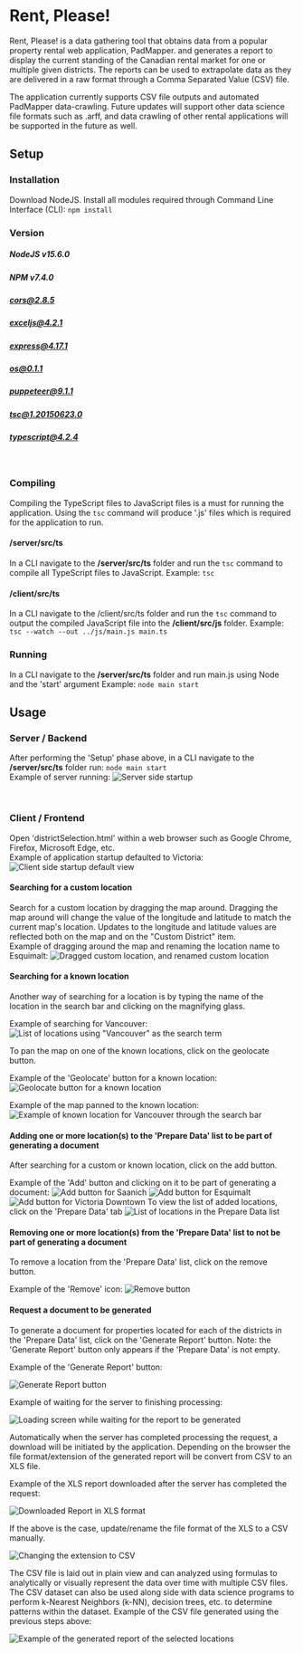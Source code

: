 
# Rent, Please!

  

Rent, Please! is a data gathering tool that obtains data from a popular property rental web application, PadMapper. and generates a report to display the current standing of the Canadian rental market for one or multiple given districts. The reports can be used to extrapolate data as they are delivered in a raw format through a Comma Separated Value (CSV) file.

The application currently supports CSV file outputs and automated PadMapper data-crawling. Future updates will support other data science file formats such as .arff, and data crawling of other rental applications will be supported in the future as well.

  

## Setup

### Installation
Download NodeJS.
Install all modules required through Command Line Interface (CLI):  `npm install`
<br>

### Version

##### NodeJS v15.6.0
##### NPM v7.4.0
##### cors@2.8.5
##### exceljs@4.2.1
##### express@4.17.1 
##### os@0.1.1
##### puppeteer@9.1.1
##### tsc@1.20150623.0
##### typescript@4.2.4
<br>

### Compiling
Compiling the TypeScript files to JavaScript files is a must for running the application. Using the `tsc` command will produce '.js' files which is required for the application to run.

####  /server/src/ts
In a CLI navigate to the **/server/src/ts** folder and run the `tsc` command to compile all TypeScript files to JavaScript.
Example: `tsc`

####  /client/src/ts
In a CLI navigate to the /client/src/ts folder and run the `tsc` command to output the compiled JavaScript file into the **/client/src/js** folder. 
Example:  `tsc --watch --out ../js/main.js main.ts`
<br>

### Running
In a CLI navigate to the **/server/src/ts** folder and run main.js using Node and the 'start' argument
Example: `node main start`
<br>

## Usage
### Server / Backend
After performing the 'Setup' phase above, in a CLI navigate to the **/server/src/ts** folder run:  `node main start`
<br>
Example of server running: 
![Server side startup](https://user-images.githubusercontent.com/70251413/121634359-3ec55b00-ca39-11eb-816f-3b16cedbd4e9.png)

<br>

### Client / Frontend
Open 'districtSelection.html' within a web browser such as Google Chrome, Firefox, Microsoft Edge, etc.
<br>
Example of application startup defaulted to Victoria:
![Client side startup default view](https://user-images.githubusercontent.com/70251413/121703748-fe40fe00-ca87-11eb-8860-45bdb04418d8.PNG)
<br>

#### Searching for a custom location
Search for a custom location by dragging the map around.  Dragging the map around will change the value of the longitude and latitude to match the current map's location. Updates to the longitude and latitude values are reflected both on the map and on the "Custom District" item.
<br>
Example of dragging around the map and renaming the location name to Esquimalt:
![Dragged custom location, and renamed custom location](https://user-images.githubusercontent.com/70251413/121708120-17e44480-ca8c-11eb-91a2-2655ae0204f5.PNG)

#### Searching for a known location
Another way of searching for a location is by typing the name of the location in the search bar and clicking on the magnifying glass.
<br>

Example of searching for Vancouver:
![List of locations using "Vancouver" as the search term](https://user-images.githubusercontent.com/70251413/121709461-6e05b780-ca8d-11eb-9041-8e259ebc8847.PNG)

To pan the map on one of the known locations, click on the geolocate button.
<br>

Example of the 'Geolocate' button for a known location:
![Geolocate button for a known location](https://user-images.githubusercontent.com/70251413/121710142-229fd900-ca8e-11eb-869f-21e068ff0242.PNG)
<br>

Example of the map panned to the known location:
![Example of known location for Vancouver through the search bar](https://user-images.githubusercontent.com/70251413/121713356-9f808200-ca91-11eb-9b96-0b380a189db0.PNG)
<br>

#### Adding one or more location(s) to the 'Prepare Data' list to be part of generating a document
After searching for a custom or known location, click on the add button.
<br>

Example of the 'Add' button and clicking on it to be part of generating a document:
![Add button for Saanich](https://user-images.githubusercontent.com/70251413/121717940-9ba32e80-ca96-11eb-92fd-74e9340602b2.png)
![Add button for Esquimalt](https://user-images.githubusercontent.com/70251413/121719333-b924c800-ca97-11eb-8621-baccccc1cd69.png)
![Add button for Victoria Downtown](https://user-images.githubusercontent.com/70251413/121717942-9c3bc500-ca96-11eb-9c25-5081412e86cd.png)
To view the list of added locations, click on the 'Prepare Data' tab
![List of locations in the Prepare Data list](https://user-images.githubusercontent.com/70251413/121716971-8974c080-ca95-11eb-88fb-ed92bd7537fe.PNG)
<br>

#### Removing one or more location(s) from the 'Prepare Data' list to not be part of generating a document
To remove a location from the 'Prepare Data' list, click on the remove button.
<br>

Example of the 'Remove' icon:
![Remove button](https://user-images.githubusercontent.com/70251413/121718800-8c70b080-ca97-11eb-82ad-4dbc949d22cd.png)
<br>

#### Request a document to be generated
To generate a document for properties located for each of the districts in the 'Prepare Data' list, click on the 'Generate Report' button. Note: the 'Generate Report' button only appears if the 'Prepare Data' is not empty.
<br>

Example of the 'Generate Report' button:
<br>

![Generate Report button](https://user-images.githubusercontent.com/70251413/121721979-b5924080-ca99-11eb-9311-dc2e71052ce8.png)

Example of waiting for the server to finishing processing:
<br>

![Loading screen while waiting for the report to be generated](https://user-images.githubusercontent.com/70251413/121722811-a495ff00-ca9a-11eb-8dc5-15aa86fdc667.png)

Automatically when the server has completed processing the request, a download will be initiated by the application. Depending on the browser the file format/extension of the generated report will be convert from CSV to an XLS file.
<br>

Example of the XLS report downloaded after the server has completed the request:
<br>

![Downloaded Report in XLS format](https://user-images.githubusercontent.com/70251413/121723892-f5f2be00-ca9b-11eb-9231-2b4059f0a5fe.PNG)

If the above is the case, update/rename the file format of the XLS to a CSV manually.
<br>

![Changing the extension to CSV](https://user-images.githubusercontent.com/70251413/121723894-f68b5480-ca9b-11eb-8b64-815be0b9f370.PNG)

The CSV file is laid out in plain view and can analyzed using formulas to analytically or visually represent the data over time with multiple CSV files. The CSV dataset can also be used along side with data science programs to perform k-Nearest Neighbors (k-NN), decision trees, etc. to determine patterns within the dataset.
Example of the CSV file generated using the previous steps above:
<br>

![Example of the generated report of the selected locations](https://user-images.githubusercontent.com/70251413/121724875-5df5d400-ca9d-11eb-8b2f-3d05155e7412.PNG)